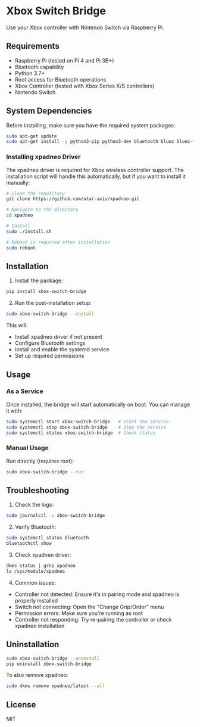 # Xbox Switch Bridge

Use your Xbox controller with Nintendo Switch via Raspberry Pi.

## Requirements

- Raspberry Pi (tested on Pi 4 and Pi 3B+)
- Bluetooth capability
- Python 3.7+
- Root access for Bluetooth operations
- Xbox Controller (tested with Xbox Series X/S controllers)
- Nintendo Switch

## System Dependencies

Before installing, make sure you have the required system packages:

```bash
sudo apt-get update
sudo apt-get install -y python3-pip python3-dev bluetooth bluez bluez-tools raspberrypi-kernel-headers dkms git
```

### Installing xpadneo Driver
The xpadneo driver is required for Xbox wireless controller support. The installation script will handle this automatically, but if you want to install it manually:

```bash
# Clone the repository
git clone https://github.com/atar-axis/xpadneo.git

# Navigate to the directory
cd xpadneo

# Install
sudo ./install.sh

# Reboot is required after installation
sudo reboot
```

## Installation

1. Install the package:
```bash
pip install xbox-switch-bridge
```

2. Run the post-installation setup:
```bash
sudo xbox-switch-bridge --install
```

This will:
- Install xpadneo driver if not present
- Configure Bluetooth settings
- Install and enable the systemd service
- Set up required permissions

## Usage

### As a Service
Once installed, the bridge will start automatically on boot. You can manage it with:

```bash
sudo systemctl start xbox-switch-bridge   # Start the service
sudo systemctl stop xbox-switch-bridge    # Stop the service
sudo systemctl status xbox-switch-bridge  # Check status
```

### Manual Usage
Run directly (requires root):

```bash
sudo xbox-switch-bridge --run
```

## Troubleshooting

1. Check the logs:
```bash
sudo journalctl -u xbox-switch-bridge
```

2. Verify Bluetooth:
```bash
sudo systemctl status bluetooth
bluetoothctl show
```

3. Check xpadneo driver:
```bash
dkms status | grep xpadneo
ls /sys/module/xpadneo
```

4. Common issues:
- Controller not detected: Ensure it's in pairing mode and xpadneo is properly installed
- Switch not connecting: Open the "Change Grip/Order" menu
- Permission errors: Make sure you're running as root
- Controller not responding: Try re-pairing the controller or check xpadneo installation

## Uninstallation

```bash
sudo xbox-switch-bridge --uninstall
pip uninstall xbox-switch-bridge
```

To also remove xpadneo:
```bash
sudo dkms remove xpadneo/latest --all
```

## License

MIT